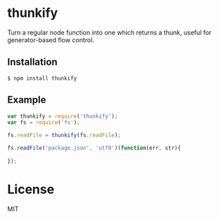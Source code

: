 
# thunkify

  Turn a regular node function into one which returns a thunk,
  useful for generator-based flow control.

## Installation

```
$ npm install thunkify
```

## Example

```js
var thunkify = require('thunkify');
var fs = require('fs');

fs.readFile = thunkify(fs.readFile);

fs.readFile('package.json', 'utf8')(function(err, str){
  
});
```

# License

  MIT